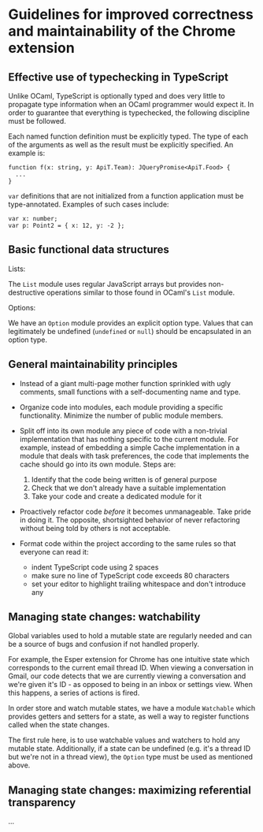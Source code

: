 Guidelines for improved correctness and maintainability of the Chrome extension
===============================================================================

Effective use of typechecking in TypeScript
-------------------------------------------

Unlike OCaml, TypeScript is optionally typed and does very little to
propagate type information when an OCaml programmer would expect it.
In order to guarantee that everything is typechecked, the following
discipline must be followed.

Each named function definition must be explicitly typed. The type of
each of the arguments as well as the result must be explicitly
specified. An example is:

```
function f(x: string, y: ApiT.Team): JQueryPromise<ApiT.Food> {
  ...
}
```

`var` definitions that are not initialized from a function application
must be type-annotated. Examples of such cases include:

```
var x: number;
var p: Point2 = { x: 12, y: -2 };
```

Basic functional data structures
--------------------------------

Lists:

The `List` module uses regular JavaScript arrays but provides
non-destructive operations similar to those found in OCaml's `List`
module.

Options:

We have an `Option` module provides an explicit option type. Values
that can legitimately be undefined (`undefined` or `null`) should be
encapsulated in an option type.

General maintainability principles
----------------------------------

* Instead of a giant multi-page mother function sprinkled with ugly comments,
  small functions with a self-documenting name and type.

* Organize code into modules, each module providing a specific
  functionality. Minimize the number of public module members.

* Split off into its own module any piece of code with a non-trivial
  implementation that has nothing specific to the current
  module. For example, instead of embedding a simple Cache
  implementation in a module that deals with task preferences, the
  code that implements the cache should go into its own module.
  Steps are:
  1. Identify that the code being written is of general purpose
  2. Check that we don't already have a suitable implementation
  3. Take your code and create a dedicated module for it

* Proactively refactor code *before* it becomes unmanageable. Take
  pride in doing it. The opposite, shortsighted behavior of never refactoring
  without being told by others is not acceptable.

* Format code within the project according to the same rules so that
  everyone can read it:

  - indent TypeScript code using 2 spaces
  - make sure no line of TypeScript code exceeds 80 characters
  - set your editor to highlight trailing whitespace and don't
    introduce any

Managing state changes: watchability
------------------------------------

Global variables used to hold a mutable state are regularly needed and
can be a source of bugs and confusion if not handled properly.

For example, the Esper extension for Chrome has one intuitive state which
corresponds to the current email thread ID. When viewing a
conversation in Gmail, our code detects that we are currently viewing
a conversation and we're given it's ID - as opposed to being in an
inbox or settings view. When this happens, a series of actions is
fired.

In order store and watch mutable states, we have a module `Watchable`
which provides getters and setters for a state, as well a way to
register functions called when the state changes.

The first rule here, is to use watchable values and watchers to hold
any mutable state. Additionally, if a state can be undefined
(e.g. it's a thread ID but we're not in a thread view), the `Option`
type must be used as mentioned above.

Managing state changes: maximizing referential transparency
-----------------------------------------------------------

...
